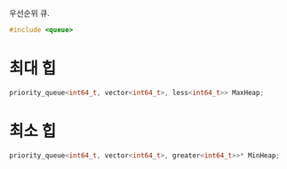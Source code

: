 
우선순위 큐.

```cpp
#include <queue>
```
# 최대 힙
```cpp
priority_queue<int64_t, vector<int64_t>, less<int64_t>> MaxHeap;
```

# 최소 힙
```cpp
priority_queue<int64_t, vector<int64_t>, greater<int64_t>>* MinHeap;
```